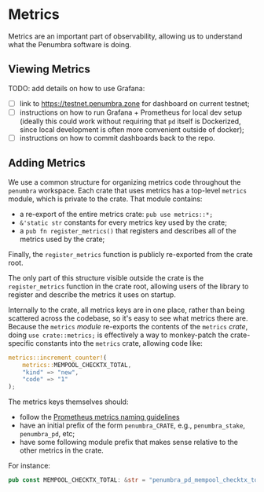 # Metrics

Metrics are an important part of observability, allowing us to understand what
the Penumbra software is doing.

## Viewing Metrics

TODO: add details on how to use Grafana:
- [ ] link to https://testnet.penumbra.zone for dashboard on current testnet;
- [ ] instructions on how to run Grafana + Prometheus for local dev setup (ideally this could work without requiring that `pd` itself is Dockerized, since local development is often more convenient outside of docker);
- [ ] instructions on how to commit dashboards back to the repo.

## Adding Metrics

We use a common structure for organizing metrics code throughout the `penumbra`
workspace.  Each crate that uses metrics has a top-level `metrics` module, which
is private to the crate.  That module contains:

* a re-export of the entire metrics crate: `pub use metrics::*;`
* `&'static str` constants for every metrics key used by the crate;
* a `pub fn register_metrics()` that registers and describes all of the metrics used by the crate;

Finally, the `register_metrics` function is publicly re-exported from the crate root.

The only part of this structure visible outside the crate is the
`register_metrics` function in the crate root, allowing users of the library to
register and describe the metrics it uses on startup.

Internally to the crate, all metrics keys are in one place, rather than being
scattered across the codebase, so it's easy to see what metrics there are.
Because the `metrics` _module_ re-exports the contents of the `metrics` _crate_,
doing `use crate::metrics;` is effectively a way to monkey-patch the
crate-specific constants into the `metrics` crate, allowing code like:
```rust
metrics::increment_counter!(
    metrics::MEMPOOL_CHECKTX_TOTAL,
    "kind" => "new",
    "code" => "1"
);
```

The metrics keys themselves should:

* follow the [Prometheus metrics naming guidelines](https://prometheus.io/docs/practices/naming/)
* have an initial prefix of the form `penumbra_CRATE`, e.g., `penumbra_stake`, `penumbra_pd`, etc;
* have some following module prefix that makes sense relative to the other metrics in the crate.

For instance:
```rust
pub const MEMPOOL_CHECKTX_TOTAL: &str = "penumbra_pd_mempool_checktx_total";
```
